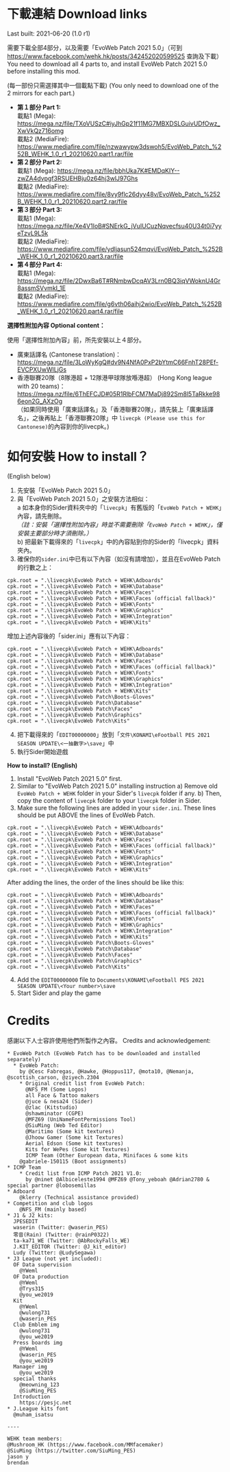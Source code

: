 # 下載連結 Download links
Last built: 2021-06-20 (1.0 r1)

需要下載全部4部分，以及需要「EvoWeb Patch 2021 5.0」（可到 https://www.facebook.com/wehk.hk/posts/342452020599525 查詢及下載）<br>
You need to download all 4 parts to, and install EvoWeb Patch 2021 5.0 before installing this mod.

(每一部份只需選擇其中一個載點下載)
(You only need to download one of the 2 mirrors for each part.)

- **第１部分 Part 1:**<br>
  載點1 (Mega): https://mega.nz/file/TXoVUSzC#iyJhGp21f11MG7MBXDSLGuivUDfOwz_XwVkQz716omg<br>
  載點2 (MediaFire): https://www.mediafire.com/file/nzwawypw3dswoh5/EvoWeb_Patch_%252B_WEHK_1.0_r1_20210620.part1.rar/file
- **第２部分 Part 2:**<br>
  載點1 (Mega): https://mega.nz/file/bbhUka7K#EMDqKIY--zwZA4dvpgf3RSUEHBju0z64hj3wlJ97Ghs<br>
  載點2 (MediaFire): https://www.mediafire.com/file/8vy9flc26dyy48v/EvoWeb_Patch_%252B_WEHK_1.0_r1_20210620.part2.rar/file
- **第３部分 Part 3:**<br>
  載點1 (Mega): https://mega.nz/file/Xe4V1IoB#SNErkG_jVuIUCuzNqvecfsu40U34t0i7yyeTzvL9L5k<br>
  載點2 (MediaFire): https://www.mediafire.com/file/ydljasun524mqvi/EvoWeb_Patch_%252B_WEHK_1.0_r1_20210620.part3.rar/file
- **第４部分 Part 4:**<br>
  載點1 (Mega): https://mega.nz/file/2DwxBa6T#RNmbwDcqAV3Lrn0BQ3iqVWoknU4Gr8assmSVvmkI_1E<br>
  載點2 (MediaFire): https://www.mediafire.com/file/g6vth06aihj2wio/EvoWeb_Patch_%252B_WEHK_1.0_r1_20210620.part4.rar/file

**選擇性附加內容 Optional content：**

使用「選擇性附加內容」前，所先安裝以上４部分。

- 廣東話譯名 (Cantonese translation)：<br>
https://mega.nz/file/3LoWyKgQ#dv9N4NfA0PxP2bYtmC66FnhT28PEf-EVCPXUwWlLjGs
- 香港聯賽20隊（8隊港超 + 12隊港甲球隊放喺港超） (Hong Kong league with 20 teams)：<br>
https://mega.nz/file/6ThEFCJD#05R1RlbFCM7MaDj892Sm8l5TaRkke986eon2G_AXzOg<br>
（如果同時使用「廣東話譯名」及「香港聯賽20隊」，請先裝上「廣東話譯名」，之後再貼上「香港聯賽20隊」中 `livecpk (Please use this for Cantonese)`的內容到你的livecpk。)

# 如何安裝 How to install？

(English below)

1. 先安裝「EvoWeb Patch 2021 5.0」
2. 與「EvoWeb Patch 2021 5.0」之安裝方法相似：<br>
    a 如本身你的Sider資料夾中的「`livecpk`」有舊版的「`EvoWeb Patch + WEHK`」內容，請先刪除。<br>
    *（註：安裝「選擇性附加內容」時並不需要刪除「`EvoWeb Patch + WEHK`」，僅安裝主要部分時才須刪除。）*<br>
    b) 把最新下載得來的「`livecpk`」中的內容貼到你的Sider的「livecpk」資料夾內。
3. 確保你的`sider.ini`中已有以下內容（如沒有請增加），並且在EvoWeb Patch的行數之上：

```
cpk.root = ".\livecpk\EvoWeb Patch + WEHK\Adboards"
cpk.root = ".\livecpk\EvoWeb Patch + WEHK\Database"
cpk.root = ".\livecpk\EvoWeb Patch + WEHK\Faces"
cpk.root = ".\livecpk\EvoWeb Patch + WEHK\Faces (official fallback)"
cpk.root = ".\livecpk\EvoWeb Patch + WEHK\Fonts"
cpk.root = ".\livecpk\EvoWeb Patch + WEHK\Graphics"
cpk.root = ".\livecpk\EvoWeb Patch + WEHK\Integration"
cpk.root = ".\livecpk\EvoWeb Patch + WEHK\Kits"
```

增加上述內容後的「sider.ini」應有以下內容：
```
cpk.root = ".\livecpk\EvoWeb Patch + WEHK\Adboards"
cpk.root = ".\livecpk\EvoWeb Patch + WEHK\Database"
cpk.root = ".\livecpk\EvoWeb Patch + WEHK\Faces"
cpk.root = ".\livecpk\EvoWeb Patch + WEHK\Faces (official fallback)"
cpk.root = ".\livecpk\EvoWeb Patch + WEHK\Fonts"
cpk.root = ".\livecpk\EvoWeb Patch + WEHK\Graphics"
cpk.root = ".\livecpk\EvoWeb Patch + WEHK\Integration"
cpk.root = ".\livecpk\EvoWeb Patch + WEHK\Kits"
cpk.root = ".\livecpk\EvoWeb Patch\Boots-Gloves"
cpk.root = ".\livecpk\EvoWeb Patch\Database"
cpk.root = ".\livecpk\EvoWeb Patch\Faces"
cpk.root = ".\livecpk\EvoWeb Patch\Graphics"
cpk.root = ".\livecpk\EvoWeb Patch\Kits"
```

4. 把下載得來的「`EDIT00000000`」放到「`文件\KONAMI\eFootball PES 2021 SEASON UPDATE\<一抽數字>\save`」中
5. 執行Sider開始遊戲

**How to install? (English)**

1. Install "EvoWeb Patch 2021 5.0" first.
2. Similar to "EvoWeb Patch 2021 5.0" installing instruction
    a) Remove old `EvoWeb Patch + WEHK` folder in your Sider's `livecpk` folder if any.
    b) Then, copy the content of `livecpk` folder to your `livecpk` folder in Sider.
3. Make sure the following lines are added in your `sider.ini`. These lines should be put ABOVE the lines of EvoWeb Patch.
```
cpk.root = ".\livecpk\EvoWeb Patch + WEHK\Adboards"
cpk.root = ".\livecpk\EvoWeb Patch + WEHK\Database"
cpk.root = ".\livecpk\EvoWeb Patch + WEHK\Faces"
cpk.root = ".\livecpk\EvoWeb Patch + WEHK\Faces (official fallback)"
cpk.root = ".\livecpk\EvoWeb Patch + WEHK\Fonts"
cpk.root = ".\livecpk\EvoWeb Patch + WEHK\Graphics"
cpk.root = ".\livecpk\EvoWeb Patch + WEHK\Integration"
cpk.root = ".\livecpk\EvoWeb Patch + WEHK\Kits"
```

After adding the lines, the order of the lines should be like this:
```
cpk.root = ".\livecpk\EvoWeb Patch + WEHK\Adboards"
cpk.root = ".\livecpk\EvoWeb Patch + WEHK\Database"
cpk.root = ".\livecpk\EvoWeb Patch + WEHK\Faces"
cpk.root = ".\livecpk\EvoWeb Patch + WEHK\Faces (official fallback)"
cpk.root = ".\livecpk\EvoWeb Patch + WEHK\Fonts"
cpk.root = ".\livecpk\EvoWeb Patch + WEHK\Graphics"
cpk.root = ".\livecpk\EvoWeb Patch + WEHK\Integration"
cpk.root = ".\livecpk\EvoWeb Patch + WEHK\Kits"
cpk.root = ".\livecpk\EvoWeb Patch\Boots-Gloves"
cpk.root = ".\livecpk\EvoWeb Patch\Database"
cpk.root = ".\livecpk\EvoWeb Patch\Faces"
cpk.root = ".\livecpk\EvoWeb Patch\Graphics"
cpk.root = ".\livecpk\EvoWeb Patch\Kits"
```
4. Add the `EDIT00000000` file to `Documents\KONAMI\eFootball PES 2021 SEASON UPDATE\<Your number>\save`
5. Start Sider and play the game

# Credits
感謝以下人士容許使用他們所製作之內容。
Credits and acknowledgement:

````
* EvoWeb Patch (EvoWeb Patch has to be downloaded and installed separately)
  * EvoWeb Patch:
    by @Cesc Fabregas, @Hawke, @Hoppus117, @mota10, @Nemanja, @scottish_carson, @ziyech.2304
    * Original credit list from EvoWeb Patch:
      @NFS_FM (Some Logos)
      all Face & Tattoo makers
      @juce & nesa24 (Sider)
      @zlac (Kitstudio)
      @shawminator (CGPE)
      @MFZ69 (UniNameFontPermissions Tool)
      @SiuMing (Web Ted Editor)
      @Maritimo (Some kit textures)
      @Jhoow Gamer (Some kit Textures)
      Aerial Edson (Some kit textures)
      Kits for WePes (Some kit Textures)
      ICMP Team (Other European data, Minifaces & some kits
    @gabriele-150115 (Boot assignments)
* ICMP Team
    * Credit list from ICMP Patch 2021 V1.0:
      by @ninet @Albiceleste1994 @MFZ69 @Tony_yeboah @Adrian2780 & special partner @lobosemillas
* Adboard
    @klerry (Technical assistance provided)
* Competition and club logos
    @NFS_FM (mainly based)
* J1 & J2 kits:
  JPESEDIT
  waserin (Twitter: @waserin_PES)
  零音(Rain) (Twitter: @rainP0322)
  ta-ka71_WE (Twitter: @AbRockyFalls_WE)
  J.KIT_EDITOR (Twitter: @J_kit_editor)
  Ludy (Twitter: @LudySegawa)
* J3 League (not yet included):
  OF Data supervision
    @YWeml
  OF Data production
    @YWeml
    @Trys315
    @you_we2019
  Kit
    @YWeml
    @wulong731
    @waserin_PES
  Club Emblem img
    @wulong731
    @you_we2019
  Press boards img
    @YWeml
    @waserin_PES
    @you_we2019
  Manager img
    @you_we2019
  special thanks
    @meowning_123
    @SiuMing_PES
  Introduction
    https://pesjc.net
* J.League kits font
  @muham_isatsu

----

WEHK team members:
@Mushroom_HK (https://www.facebook.com/MMfacemaker)
@SiuMing (https://twitter.com/SiuMing_PES)
jason y
brendan
````